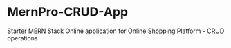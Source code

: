 # MernPro-CRUD-App
Starter MERN Stack Online application for Online Shopping Platform - CRUD operations
